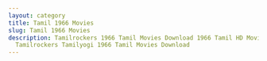 ```yaml
---
layout: category
title: Tamil 1966 Movies
slug: Tamil 1966 Movies
description: Tamilrockers 1966 Tamil Movies Download 1966 Tamil HD Movies in
  Tamilrockers Tamilyogi 1966 Tamil Movies Download
---
```

